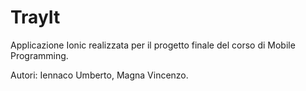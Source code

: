 # TrayIt
Applicazione Ionic realizzata per il progetto finale del corso di Mobile Programming.

Autori: Iennaco Umberto, Magna Vincenzo.
